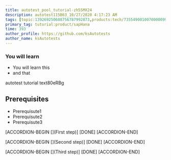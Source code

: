 ```yaml
---
title: autotest_pool_tutorial-zh55MX24
description: autotest115B63_10/27/2020 4:17:23 AM
tags: [topic:139269250608756787992873,products:tech/73554900100700000996,tutorial:experience/advanced]
primary_tag: tutorial:product/sapHana
time: 393
author_profile: https://github.com/ksAutotests
author_name: ksAutotests
---
```

### You will learn
- You will learn this
- and that

autotest tutorial text80eRBg

## Prerequisites
- Prerequisute1
- Prerequisute2
- Prerequisute3

[ACCORDION-BEGIN [](First step)]
[DONE]
[ACCORDION-END]

[ACCORDION-BEGIN [](Second step)]
[DONE]
[ACCORDION-END]

[ACCORDION-BEGIN [](Third step)]
[DONE]
[ACCORDION-END]

